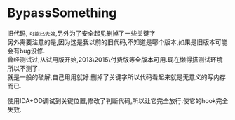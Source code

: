 # BypassSomething
旧代码, `可能已失效`,另外为了安全起见删掉了一些关键字  
另外需要注意的是,因为这是我以前的旧代码,不知道是哪个版本,如果是旧版本可能会有bug没修.  
曾经测试过,从试用版开始,2013\2015\付费版等全版本可用.现在懒得搭测试环境所以不测了.  
就是一般的破解,自己用用就好.删掉了关键字所以代码看起来就是无意义的写内存而已.  

使用IDA+OD调试到关键位置,修改了判断代码,所以让它完全放行.使它的hook完全失效.

